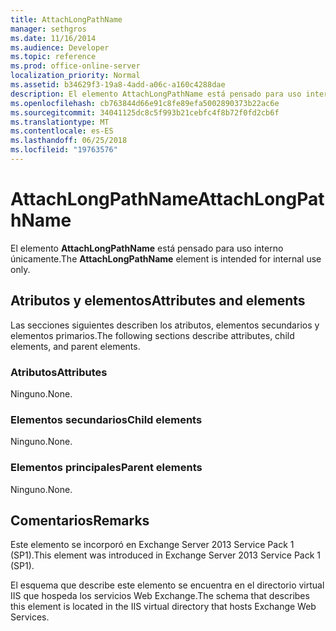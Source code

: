 ```yaml
---
title: AttachLongPathName
manager: sethgros
ms.date: 11/16/2014
ms.audience: Developer
ms.topic: reference
ms.prod: office-online-server
localization_priority: Normal
ms.assetid: b34629f3-19a8-4add-a06c-a160c4288dae
description: El elemento AttachLongPathName está pensado para uso interno únicamente.
ms.openlocfilehash: cb763844d66e91c8fe89efa5002890373b22ac6e
ms.sourcegitcommit: 34041125dc8c5f993b21cebfc4f8b72f0fd2cb6f
ms.translationtype: MT
ms.contentlocale: es-ES
ms.lasthandoff: 06/25/2018
ms.locfileid: "19763576"
---
```

# <a name="attachlongpathname"></a><span data-ttu-id="8c7a2-103">AttachLongPathName</span><span class="sxs-lookup"><span data-stu-id="8c7a2-103">AttachLongPathName</span></span>

<span data-ttu-id="8c7a2-104">El elemento **AttachLongPathName** está pensado para uso interno únicamente.</span><span class="sxs-lookup"><span data-stu-id="8c7a2-104">The **AttachLongPathName** element is intended for internal use only.</span></span> 

## <a name="attributes-and-elements"></a><span data-ttu-id="8c7a2-105">Atributos y elementos</span><span class="sxs-lookup"><span data-stu-id="8c7a2-105">Attributes and elements</span></span>

<span data-ttu-id="8c7a2-106">Las secciones siguientes describen los atributos, elementos secundarios y elementos primarios.</span><span class="sxs-lookup"><span data-stu-id="8c7a2-106">The following sections describe attributes, child elements, and parent elements.</span></span>
  
### <a name="attributes"></a><span data-ttu-id="8c7a2-107">Atributos</span><span class="sxs-lookup"><span data-stu-id="8c7a2-107">Attributes</span></span>

<span data-ttu-id="8c7a2-108">Ninguno.</span><span class="sxs-lookup"><span data-stu-id="8c7a2-108">None.</span></span>
  
### <a name="child-elements"></a><span data-ttu-id="8c7a2-109">Elementos secundarios</span><span class="sxs-lookup"><span data-stu-id="8c7a2-109">Child elements</span></span>

<span data-ttu-id="8c7a2-110">Ninguno.</span><span class="sxs-lookup"><span data-stu-id="8c7a2-110">None.</span></span>
  
### <a name="parent-elements"></a><span data-ttu-id="8c7a2-111">Elementos principales</span><span class="sxs-lookup"><span data-stu-id="8c7a2-111">Parent elements</span></span>

<span data-ttu-id="8c7a2-112">Ninguno.</span><span class="sxs-lookup"><span data-stu-id="8c7a2-112">None.</span></span>
  
## <a name="remarks"></a><span data-ttu-id="8c7a2-113">Comentarios</span><span class="sxs-lookup"><span data-stu-id="8c7a2-113">Remarks</span></span>

<span data-ttu-id="8c7a2-114">Este elemento se incorporó en Exchange Server 2013 Service Pack 1 (SP1).</span><span class="sxs-lookup"><span data-stu-id="8c7a2-114">This element was introduced in Exchange Server 2013 Service Pack 1 (SP1).</span></span>
  
<span data-ttu-id="8c7a2-115">El esquema que describe este elemento se encuentra en el directorio virtual IIS que hospeda los servicios Web Exchange.</span><span class="sxs-lookup"><span data-stu-id="8c7a2-115">The schema that describes this element is located in the IIS virtual directory that hosts Exchange Web Services.</span></span>
  

